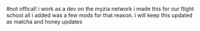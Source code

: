 #not offical!
i work as a dev on the myzia network 
i made this for our flight school
all i added was a few mods for that reason.
i will keep this updated as matcha and honey updates
